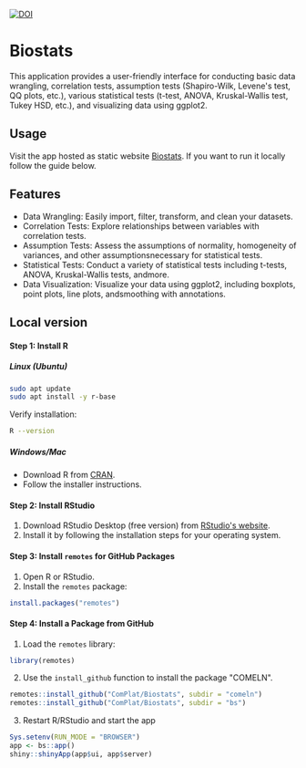[![DOI](https://zenodo.org/badge/DOI/10.5281/zenodo.14671306.svg)](https://doi.org/10.5281/zenodo.14671306)


# Biostats

This application provides a user-friendly interface for conducting basic data wrangling, correlation tests, assumption tests (Shapiro-Wilk, Levene's test, QQ plots, etc.), various statistical tests (t-test, ANOVA, Kruskal-Wallis test, Tukey HSD, etc.), and visualizing data using ggplot2.

## Usage

Visit the app hosted as static website [Biostats](https://complat.github.io/Biostats/).
If you want to run it locally follow the guide below.

## Features

- Data Wrangling: Easily import, filter, transform, and clean your datasets.
- Correlation Tests: Explore relationships between variables with correlation tests.
- Assumption Tests: Assess the assumptions of normality, homogeneity of variances, and other assumptionsnecessary 	  for statistical tests.
 - Statistical Tests: Conduct a variety of statistical tests including t-tests, ANOVA, Kruskal-Wallis tests,     andmore.
- Data Visualization: Visualize your data using ggplot2, including boxplots, point plots, line plots, andsmoothing  with annotations.


## Local version

#### Step 1: Install R

##### Linux (Ubuntu)
```bash
sudo apt update
sudo apt install -y r-base
```
Verify installation:
```bash
R --version
```

##### Windows/Mac
- Download R from [CRAN](https://cran.r-project.org/).
- Follow the installer instructions.

#### Step 2: Install RStudio
1. Download RStudio Desktop (free version) from [RStudio's website](https://posit.co/download/rstudio-desktop/).
2. Install it by following the installation steps for your operating system.

#### Step 3: Install `remotes` for GitHub Packages
1. Open R or RStudio.
2. Install the `remotes` package:
```R
install.packages("remotes")
```

#### Step 4: Install a Package from GitHub
1. Load the `remotes` library:
```R
library(remotes)
```
2. Use the `install_github` function to install the package "COMELN".
```R
remotes::install_github("ComPlat/Biostats", subdir = "comeln")
remotes::install_github("ComPlat/Biostats", subdir = "bs")
```

3. Restart R/RStudio and start the app

```R
Sys.setenv(RUN_MODE = "BROWSER")
app <- bs::app()
shiny::shinyApp(app$ui, app$server)
```

